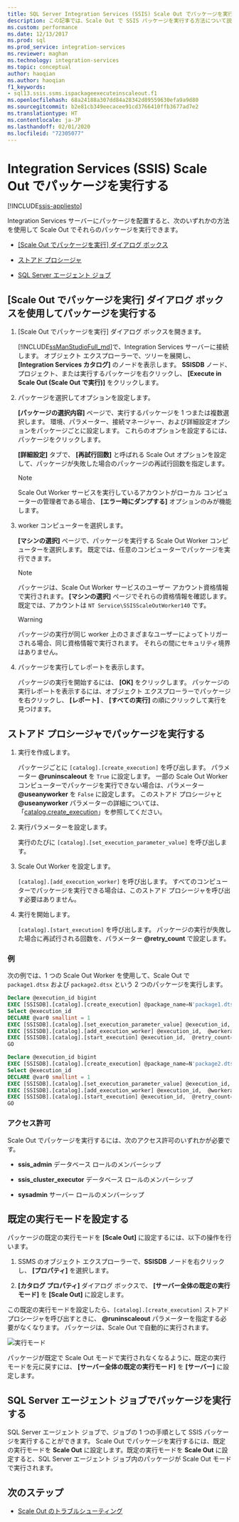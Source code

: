 ```yaml
---
title: SQL Server Integration Services (SSIS) Scale Out でパッケージを実行する | Microsoft Docs
description: この記事では、Scale Out で SSIS パッケージを実行する方法について説明します
ms.custom: performance
ms.date: 12/13/2017
ms.prod: sql
ms.prod_service: integration-services
ms.reviewer: maghan
ms.technology: integration-services
ms.topic: conceptual
author: haoqian
ms.author: haoqian
f1_keywords:
- sql13.ssis.ssms.ispackageexecuteinscaleout.f1
ms.openlocfilehash: 68a24188a307dd84a28342d89559630efa9a9d80
ms.sourcegitcommit: b2e81cb349eecacee91cd3766410ffb3677ad7e2
ms.translationtype: HT
ms.contentlocale: ja-JP
ms.lasthandoff: 02/01/2020
ms.locfileid: "72305077"
---
```

# <a name="run-packages-in-integration-services-ssis-scale-out"></a>Integration Services (SSIS) Scale Out でパッケージを実行する

[!INCLUDE[ssis-appliesto](../../includes/ssis-appliesto-ssvrpluslinux-asdb-asdw-xxx.md)]


Integration Services サーバーにパッケージを配置すると、次のいずれかの方法を使用して Scale Out でそれらのパッケージを実行できます。

-   [[Scale Out でパッケージを実行] ダイアログ ボックス](#scale_out_dialog)

-   [ストアド プロシージャ](#stored_proc)

-   [SQL Server エージェント ジョブ](#sql_agent)

## <a name="scale_out_dialog"></a> [Scale Out でパッケージを実行] ダイアログ ボックスを使用してパッケージを実行する

1. [Scale Out でパッケージを実行] ダイアログ ボックスを開きます。

    [!INCLUDE[ssManStudioFull_md](../../includes/ssmanstudiofull-md.md)]で、Integration Services サーバーに接続します。 オブジェクト エクスプローラーで、ツリーを展開し、 **[Integration Services カタログ]** のノードを表示します。 **SSISDB** ノード、プロジェクト、または実行するパッケージを右クリックし、 **[Execute in Scale Out (Scale Out で実行)]** をクリックします。

2. パッケージを選択してオプションを設定します。

    **[パッケージの選択内容]** ページで、実行するパッケージを 1 つまたは複数選択します。 環境、パラメーター、接続マネージャー、および詳細設定オプションをパッケージごとに設定します。 これらのオプションを設定するには、パッケージをクリックします。
    
    **[詳細設定]** タブで、 **[再試行回数]** と呼ばれる Scale Out オプションを設定して、パッケージが失敗した場合のパッケージの再試行回数を指定します。

    > [!NOTE]
    > Scale Out Worker サービスを実行しているアカウントがローカル コンピューターの管理者である場合、 **[エラー時にダンプする]** オプションのみが機能します。

3. worker コンピューターを選択します。

    **[マシンの選択]** ページで、パッケージを実行する Scale Out Worker コンピューターを選択します。 既定では、任意のコンピューターでパッケージを実行できます。 

   > [!NOTE] 
   > パッケージは、Scale Out Worker サービスのユーザー アカウント資格情報で実行されます。 **[マシンの選択]** ページでそれらの資格情報を確認します。 既定では、アカウントは `NT Service\SSISScaleOutWorker140` です。

   > [!WARNING]
   > パッケージの実行が同じ worker 上のさまざまなユーザーによってトリガーされる場合、同じ資格情報で実行されます。 それらの間にセキュリティ境界はありません。 

4. パッケージを実行してレポートを表示します。

    パッケージの実行を開始するには、 **[OK]** をクリックします。 パッケージの実行レポートを表示するには、オブジェクト エクスプローラーでパッケージを右クリックし、 **[レポート]** 、 **[すべての実行]** の順にクリックして実行を見つけます。
    
## <a name="stored_proc"></a> ストアド プロシージャでパッケージを実行する

1.  実行を作成します。

    パッケージごとに `[catalog].[create_execution]` を呼び出します。 パラメーター **\@runinscaleout**  を `True` に設定します。 一部の Scale Out Worker コンピューターでパッケージを実行できない場合は、パラメーター **\@useanyworker** を `False` に設定します。 このストアド プロシージャと **\@useanyworker** パラメーターの詳細については、「[catalog.create_execution](../system-stored-procedures/catalog-create-execution-ssisdb-database.md)」を参照してください。 

2. 実行パラメーターを設定します。

    実行のたびに `[catalog].[set_execution_parameter_value]` を呼び出します。

3. Scale Out Worker を設定します。

    `[catalog].[add_execution_worker]` を呼び出します。 すべてのコンピューターでパッケージを実行できる場合は、このストアド プロシージャを呼び出す必要はありません。 

4. 実行を開始します。

    `[catalog].[start_execution]` を呼び出します。 パッケージの実行が失敗した場合に再試行される回数を、パラメーター **\@retry_count** で設定します。
    
### <a name="example"></a>例
次の例では、1 つの Scale Out Worker を使用して、Scale Out で `package1.dtsx` および `package2.dtsx` という 2 つのパッケージを実行します。  

```sql
Declare @execution_id bigint
EXEC [SSISDB].[catalog].[create_execution] @package_name=N'package1.dtsx', @execution_id=@execution_id OUTPUT, @folder_name=N'folder1', @project_name=N'project1', @use32bitruntime=False, @reference_id=Null, @useanyworker=False, @runinscaleout=True
Select @execution_id
DECLARE @var0 smallint = 1
EXEC [SSISDB].[catalog].[set_execution_parameter_value] @execution_id,  @object_type=50, @parameter_name=N'LOGGING_LEVEL', @parameter_value=@var0
EXEC [SSISDB].[catalog].[add_execution_worker] @execution_id,  @workeragent_id=N'64c020e2-f819-4c2d-a22f-efb31a91e70a'
EXEC [SSISDB].[catalog].[start_execution] @execution_id,  @retry_count=0
GO

Declare @execution_id bigint
EXEC [SSISDB].[catalog].[create_execution] @package_name=N'package2.dtsx', @execution_id=@execution_id OUTPUT, @folder_name=N'folder2', @project_name=N'project2', @use32bitruntime=False, @reference_id=Null, @useanyworker=False, @runinscaleout=True
Select @execution_id
DECLARE @var0 smallint = 1
EXEC [SSISDB].[catalog].[set_execution_parameter_value] @execution_id,  @object_type=50, @parameter_name=N'LOGGING_LEVEL', @parameter_value=@var0
EXEC [SSISDB].[catalog].[add_execution_worker] @execution_id,  @workeragent_id=N'64c020e2-f819-4c2d-a22f-efb31a91e70a'
EXEC [SSISDB].[catalog].[start_execution] @execution_id,  @retry_count=0
GO
```

### <a name="permissions"></a>アクセス許可
Scale Out でパッケージを実行するには、次のアクセス許可のいずれかが必要です。

-   **ssis_admin** データベース ロールのメンバーシップ  

-   **ssis_cluster_executor** データベース ロールのメンバーシップ  
  
-   **sysadmin** サーバー ロールのメンバーシップ  

## <a name="set-default-execution-mode"></a>既定の実行モードを設定する
パッケージの既定の実行モードを **[Scale Out]** に設定するには、以下の操作を行います。

1.  SSMS のオブジェクト エクスプローラーで、**SSISDB** ノードを右クリックし、 **[プロパティ]** を選択します。

2.  **[カタログ プロパティ]** ダイアログ ボックスで、 **[サーバー全体の既定の実行モード]** を **[Scale Out]** に設定します。

この既定の実行モードを設定したら、`[catalog].[create_execution]` ストアド プロシージャを呼び出すときに、 **\@runinscaleout** パラメーターを指定する必要がなくなります。 パッケージは、Scale Out で自動的に実行されます。 

![実行モード](media/exe-mode.PNG)

パッケージが既定で Scale Out モードで実行されなくなるように、既定の実行モードを元に戻すには、 **[サーバー全体の既定の実行モード]** を **[サーバー]** に設定します。

## <a name="sql_agent"></a> SQL Server エージェント ジョブでパッケージを実行する
SQL Server エージェント ジョブで、ジョブの 1 つの手順として SSIS パッケージを実行することができます。 Scale Out でパッケージを実行するには、既定の実行モードを **Scale Out** に設定します。既定の実行モードを **Scale Out** に設定すると、SQL Server エージェント ジョブ内のパッケージが Scale Out モードで実行されます。

## <a name="next-steps"></a>次のステップ
-   [Scale Out のトラブルシューティング](troubleshooting-scale-out.md)
